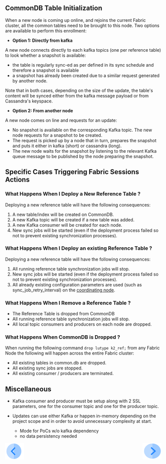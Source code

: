 

## CommonDB Table Initialization
When a new node is  coming up online, and rejoins the current Fabric cluster, all the common tables need to be brought to this node. Two options are available to perform this enrollment:

- **Option 1: Directly from kafka**

A new node connects directly to each kafka topics (one per reference table) to look whether a snapshot is available:

  -	the table is regularly sync-ed as per defined in its sync schedule and therefore a snapshot is available
  -	a snapshot has already been created due to a similar request generated by another node. 
  
  Note that in both cases, depending on the size of the update, the table's content will be synced either from the kafka message payload or from Cassandra's keyspace.


- **Option 2: From another node**

A new node comes on line and requests for an update:

  -	No snapshot is available on the corresponding Kafka topic. The new node requests for a snapshot to be created. 
  - The request is picked up by a node that in turn, prepares the snapshot and puts it either in kafka (short) or cassandra (long).
  - The new node waits for the snapshot by listening to the relevant Kafka queue message to be published by the node preparing the snapshot.


## Specific Cases Triggering Fabric Sessions Actions

### What Happens When I Deploy a New Reference Table ?

Deploying a new reference table will have the following consequences:
1. A new table/index will be created on CommonDB.
2. A new Kafka topic will be created if a new table was added.
3. A new Kafka consumer will be created for each node.
4. New sync jobs will be started (even if the deployment process failed so not to prevent existing synchronization processes).

### What Happens When I Deploy an existing Reference Table ?
Deploying a new reference table will have the following consequences:
1. All running reference table synchronization jobs will stop.
2. New sync jobs will be started (even if the deployment process failed so not to prevent existing synchronization processes).
3. All already existing configuration parameters are used (such as sync_job_retry_interval) on the [coordinating node](/articles/20_jobs_and_batch_services/17_batch_process_flow.md#step-1-1).

### What Happens When I Remove a Reference Table ?

- The Reference Table is dropped from CommonDB
- All running reference table synchronization jobs will stop.
-	All local topic consumers and producers on each node are dropped.

### What Happens When CommonDB is Dropped ?
When running the following command ```drop lutype k2_ref;``` from any Fabric Node the following will happen across the entire Fabric cluster:

- All existing tables in common.db are dropped.
- All existing sync jobs are stopped.
- All existing consumer / producers are terminated.



## Miscellaneous

- Kafka consumer and producer must be setup along with 2 SSL parameters, one for the consumer topic and one for the producer topic. 

- Updates can use either Kafka or happen in-memory depending on the project scope and in order to avoid unnecessary complexity at start. 
  - Mode for PoCs w/o kafka dependency
  - no data persistency needed
   

[<img align="left" width="60" height="54" src="/articles/images/Previous.png">](/articles/22_reference%28commonDB%29_tables/05_commonDB_sync_modes_and_flow.md)

[<img align="right" width="60" height="54" src="/articles/images/Next.png">](/articles/22_reference%28commonDB%29_tables/07_fabric_commonDB_configuration.md)


   

